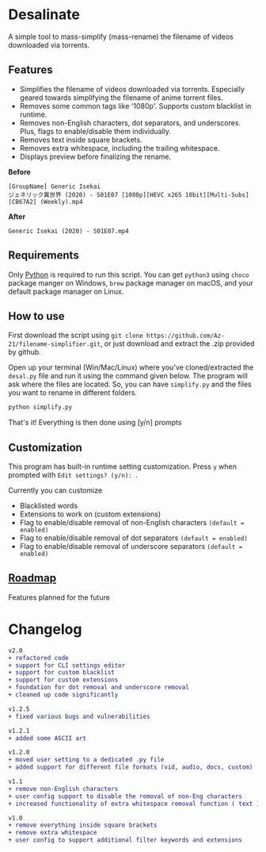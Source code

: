 # Desalinate

A simple tool to mass-simplify (mass-rename) the filename of videos downloaded via torrents.

## Features

* Simplifies the filename of videos downloaded via torrents. Especially geared towards simplifying the filename of anime torrent files.
* Removes some common tags like '1080p'. Supports custom blacklist in runtime.
* Removes non-English characters, dot separators, and underscores. Plus, flags to enable/disable them individually.
* Removes text inside square brackets.
* Removes extra whitespace, including the trailing whitespace.
* Displays preview before finalizing the rename.

**Before**
```
[GroupName] Generic Isekai 
ジェネリック異世界 (2020) - S01E07 [1080p][HEVC x265 10bit][Multi-Subs] [CB67A2] (Weekly).mp4
```
**After**
```
Generic Isekai (2020) - S01E07.mp4
```

## Requirements

Only [Python](https://www.python.org/) is required to run this script.
You can get `python3` using `choco` package manger on Windows, `brew` package manager on macOS, and your default package manager on Linux.

## How to use

First download the script using `git clone https://github.com/Az-21/filename-simplifier.git`, or just download and extract the .zip provided by github.

Open up your terminal (Win/Mac/Linux) where you've cloned/extracted the `desal.py` file and run it using the command given below. The program will ask where the files are located. So, you can have `simplify.py` and the files you want to rename in different folders.

```bash
python simplify.py
```

That's it! Everything is then done using [y/n] prompts

## Customization

This program has built-in runtime setting customization. Press `y` when prompted with `Edit settings? (y/n): `.

Currently you can customize

* Blacklisted words
* Extensions to work on (custom extensions)
* Flag to enable/disable removal of non-English characters `(default = enabled)`
* Flag to enable/disable removal of dot separators `(default = enabled)`
* Flag to enable/disable removal of underscore separators `(default = enabled)`

## [Roadmap](https://github.com/Az-21/desalinate/projects/1)

Features planned for the future

# Changelog

```diff
v2.0
+ refactored code
+ support for CLI settings editor
+ support for custom blacklist
+ support for custom extensions
+ foundation for dot removal and underscore removal
+ cleaned up code significantly

v1.2.5
+ fixed various bugs and vulnerabilities

v1.2.1
+ added some ASCII art

v1.2.0
+ moved user setting to a dedicated .py file
+ added support for different file formats (vid, audio, docs, custom)

v1.1
+ remove non-English characters
+ user config support to disable the removal of non-Eng characters
+ increased functionality of extra whitespace removal function ( text ) -> (text)

v1.0
+ remove everything inside square brackets
+ remove extra whitespace
+ user config to support additional filter keywords and extensions
```
